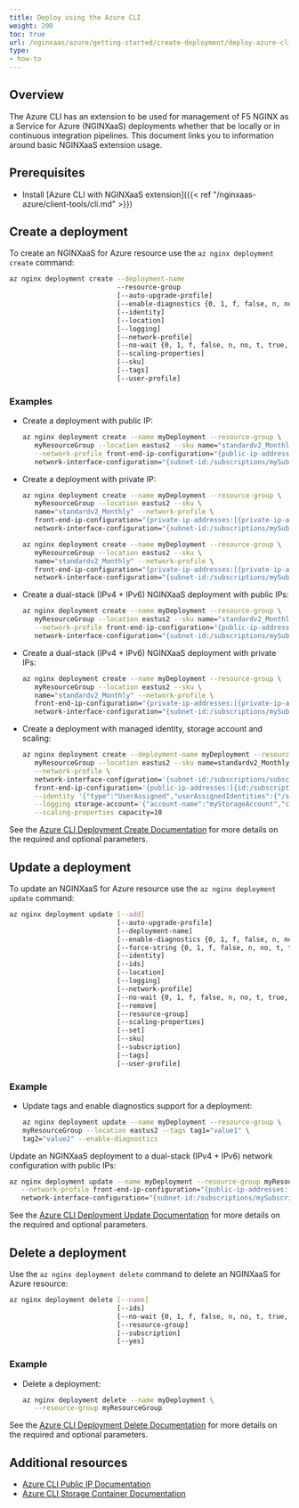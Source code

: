 ```yaml
---
title: Deploy using the Azure CLI
weight: 200
toc: true
url: /nginxaas/azure/getting-started/create-deployment/deploy-azure-cli/
type:
- how-to
---
```


## Overview

The Azure CLI has an extension to be used for management of F5 NGINX as a Service for Azure (NGINXaaS) deployments whether that be locally or in continuous integration pipelines. This document links you to information around basic NGINXaaS extension usage.

## Prerequisites

- Install [Azure CLI with NGINXaaS extension]({{< ref "/nginxaas-azure/client-tools/cli.md" >}})

## Create a deployment

To create an NGINXaaS for Azure resource use the `az nginx deployment create` command:

```bash
az nginx deployment create --deployment-name
                           --resource-group
                           [--auto-upgrade-profile]
                           [--enable-diagnostics {0, 1, f, false, n, no, t, true, y, yes}]
                           [--identity]
                           [--location]
                           [--logging]
                           [--network-profile]
                           [--no-wait {0, 1, f, false, n, no, t, true, y, yes}]
                           [--scaling-properties]
                           [--sku]
                           [--tags]
                           [--user-profile]
```

### Examples

- Create a deployment with public IP:

   ```bash
   az nginx deployment create --name myDeployment --resource-group \
      myResourceGroup --location eastus2 --sku name="standardv2_Monthly" \
      --network-profile front-end-ip-configuration="{public-ip-addresses:[{id:/subscriptions/mySubscriptionID/resourceGroups/myResourceGroup/providers/Microsoft.Network/publicIPAddresses/myPublicIP}]}" \
      network-interface-configuration="{subnet-id:/subscriptions/mySubscriptionID/resourceGroups/myResourceGroup/providers/Microsoft.Network/virtualNetworks/myVNet/subnets/mySubnet}"
   ```

- Create a deployment with private IP:

   ```bash
   az nginx deployment create --name myDeployment --resource-group \
      myResourceGroup --location eastus2 --sku \
      name="standardv2_Monthly" --network-profile \
      front-end-ip-configuration="{private-ip-addresses:[{private-ip-allocation-method:Static,subnet-id:/subscriptions/mySubscription/resourceGroups/myResourceGroup/providers/Microsoft.Network/virtualNetworks/myVNet/subnets/mySubnet,private-ip-address:10.0.0.2}]}" \
      network-interface-configuration="{subnet-id:/subscriptions/mySubscriptionID/resourceGroups/myResourceGroup/providers/Microsoft.Network/virtualNetworks/myVNet/subnets/mySubnet}"
   ```

   ```bash
   az nginx deployment create --name myDeployment --resource-group \
      myResourceGroup --location eastus2 --sku \
      name="standardv2_Monthly" --network-profile \
      front-end-ip-configuration="{private-ip-addresses:[{private-ip-allocation-method:Dynamic,subnet-id:/subscriptions/mySubscription/resourceGroups/myResourceGroup/providers/Microsoft.Network/virtualNetworks/myVNet/subnets/mySubnet,private-ip-address:10.0.0.2}]}" \
      network-interface-configuration="{subnet-id:/subscriptions/mySubscriptionID/resourceGroups/myResourceGroup/providers/Microsoft.Network/virtualNetworks/myVNet/subnets/mySubnet}"
   ```

- Create a dual-stack (IPv4 + IPv6) NGINXaaS deployment with public IPs:

   ```bash
   az nginx deployment create --name myDeployment --resource-group \
      myResourceGroup --location eastus2 --sku name="standardv2_Monthly" \
      --network-profile front-end-ip-configuration="{public-ip-addresses:[{id:/subscriptions/mySubscription/resourceGroups/myResourceGroup/providers/Microsoft.Network/publicIPAddresses/pubIPv4},{id:/subscriptions/mySubscription/resourceGroups/myResourceGroup/providers/Microsoft.Network/publicIPAddresses/pubIPv6}]}" \
      network-interface-configuration="{subnet-id:/subscriptions/mySubscriptionID/resourceGroups/myResourceGroup/providers/Microsoft.Network/virtualNetworks/myVNet/subnets/mySubnet}"
   ```

- Create a dual-stack (IPv4 + IPv6) NGINXaaS deployment with private IPs:

   ```bash
   az nginx deployment create --name myDeployment --resource-group \
      myResourceGroup --location eastus2 --sku \
      name="standardv2_Monthly" --network-profile \
      front-end-ip-configuration="{private-ip-addresses:[{private-ip-allocation-method:Static,subnet-id:/subscriptions/mySubscription/resourceGroups/myResourceGroup/providers/Microsoft.Network/virtualNetworks/myVNet/subnets/mySubnet,private-ip-address:10.0.0.2},{private-ip-allocation-method:Static,subnet-id:/subscriptions/mySubscription/resourceGroups/myResourceGroup/providers/Microsoft.Network/virtualNetworks/myVNet/subnets/mySubnet,private-ip-address:2001:0db8:85a3:0000:0000:8a2e:0370:7334}]}" \
      network-interface-configuration="{subnet-id:/subscriptions/mySubscriptionID/resourceGroups/myResourceGroup/providers/Microsoft.Network/virtualNetworks/myVNet/subnets/mySubnet}"
   ```

- Create a deployment with managed identity, storage account and scaling:

   ```bash
   az nginx deployment create --deployment-name myDeployment --resource-group \
      myResourceGroup --location eastus2 --sku name=standardv2_Monthly \
      --network-profile \
      network-interface-configuration='{subnet-id:/subscriptions/subscriptionId/resourcegroups/myResourceGroup/providers/Microsoft.Network/virtualNetworks/vnet-azclitest/subnets/mySubnet}' \
      front-end-ip-configuration='{public-ip-addresses:[{id:/subscriptions/subscriptionId/resourceGroups/myResourceGroup/providers/Microsoft.Network/publicIPAddresses/myPublicIP}]}' \
      --identity '{"type":"UserAssigned","userAssignedIdentities":{"/subscriptions/subscriptionId/resourcegroups/myResourceGroup/providers/Microsoft.ManagedIdentity/userAssignedIdentities/myManagedIdentity":{}}}' \
      --logging storage-account='{"account-name":"myStorageAccount","container-name":"myContainer"}' \
      --scaling-properties capacity=10
   ```

See the [Azure CLI Deployment Create Documentation](https://learn.microsoft.com/en-us/cli/azure/nginx/deployment#az-nginx-deployment-create) for more details on the required and optional parameters.

## Update a deployment

To update an NGINXaaS for Azure resource use the `az nginx deployment update` command:

```bash
az nginx deployment update [--add]
                           [--auto-upgrade-profile]
                           [--deployment-name]
                           [--enable-diagnostics {0, 1, f, false, n, no, t, true, y, yes}]
                           [--force-string {0, 1, f, false, n, no, t, true, y, yes}]
                           [--identity]
                           [--ids]
                           [--location]
                           [--logging]
                           [--network-profile]
                           [--no-wait {0, 1, f, false, n, no, t, true, y, yes}]
                           [--remove]
                           [--resource-group]
                           [--scaling-properties]
                           [--set]
                           [--sku]
                           [--subscription]
                           [--tags]
                           [--user-profile]
```

### Example

- Update tags and enable diagnostics support for a deployment:

   ```bash
   az nginx deployment update --name myDeployment --resource-group \
   myResourceGroup --location eastus2 --tags tag1="value1" \
   tag2="value2" --enable-diagnostics
   ```

Update an NGINXaaS deployment to a dual-stack (IPv4 + IPv6) network configuration with public IPs:

   ```bash
   az nginx deployment update --name myDeployment --resource-group myResourceGroup \
      --network-profile front-end-ip-configuration="{public-ip-addresses:[{id:/subscriptions/mySubscriptionID/resourceGroups/myResourceGroup/providers/Microsoft.Network/publicIPAddresses/pubIPv4},{id:/subscriptions/mySubscriptionID/resourceGroups/myResourceGroup/providers/Microsoft.Network/publicIPAddresses/pubIPv6}]}" \
      network-interface-configuration="{subnet-id:/subscriptions/mySubscriptionID/resourceGroups/myResourceGroup/providers/Microsoft.Network/virtualNetworks/myVNet/subnets/mySubnet}"
   ```

See the [Azure CLI Deployment Update Documentation](https://learn.microsoft.com/en-us/cli/azure/nginx/deployment#az-nginx-deployment-update) for more details on the required and optional parameters.


## Delete a deployment

Use the `az nginx deployment delete` command to delete an NGINXaaS for Azure resource:

```bash
az nginx deployment delete [--name]
                           [--ids]
                           [--no-wait {0, 1, f, false, n, no, t, true, y, yes}]
                           [--resource-group]
                           [--subscription]
                           [--yes]
```

### Example

- Delete a deployment:

   ```bash
   az nginx deployment delete --name myDeployment \
      --resource-group myResourceGroup
   ```

See the [Azure CLI Deployment Delete Documentation](https://learn.microsoft.com/en-us/cli/azure/nginx/deployment#az-nginx-deployment-delete) for more details on the required and optional parameters.

## Additional resources

- [Azure CLI Public IP Documentation](https://learn.microsoft.com/en-us/cli/azure/network/public-ip)
- [Azure CLI Storage Container Documentation](https://learn.microsoft.com/en-us/cli/azure/storage/container)
